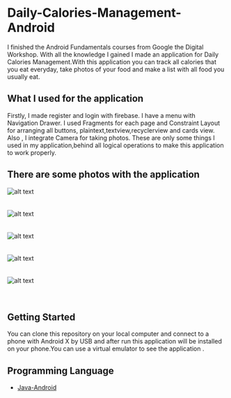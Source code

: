 # Daily-Calories-Management-Android
I finished the Android Fundamentals courses from Google the Digital Workshop.
With all the knowledge I gained I made an application for Daily Calories Management.With this application you can track all calories that you eat everyday, take photos of your food and make a list with all food you usually eat.


## What I used for the application
Firstly, I made register and login with firebase. I have a menu with Navigation Drawer. I used Fragments for each page and Constraint Layout for arranging all buttons, plaintext,textview,recyclerview and cards view. Also , I integrate Camera for taking photos.
These are only some things I used in my application,behind all logical operations to make this application to work properly.


## There are some photos with the application
![alt text](https://github.com/Piciorus-Ovidiu-Mihai/Photos/blob/master/LoginRegisterAndroid.PNG)<br/><br/><br/>
![alt text](https://github.com/Piciorus-Ovidiu-Mihai/Photos/blob/master/HomeCalculator.PNG)<br/><br/><br/>
![alt text](https://github.com/Piciorus-Ovidiu-Mihai/Photos/blob/master/Menu.PNG)<br/><br/><br/>
![alt text](https://github.com/Piciorus-Ovidiu-Mihai/Photos/blob/master/cardviewandcalc.PNG)<br/><br/><br/>
![alt text](https://github.com/Piciorus-Ovidiu-Mihai/Photos/blob/master/cameraintegration.PNG)<br/><br/><br/>

## Getting Started
You can clone this repository on your local computer and connect to a phone with Android X by USB and after run this application will be installed on your phone.You can use a virtual emulator to see the application .

## Programming Language
* [Java-Android](https://developer.android.com/guide)
